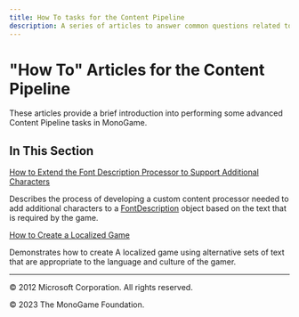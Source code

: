 ```yaml
---
title: How To tasks for the Content Pipeline
description: A series of articles to answer common questions related to Content Pipeline operation!
---
```


# "How To" Articles for the Content Pipeline

These articles provide a brief introduction into performing some advanced Content Pipeline tasks in MonoGame.

## In This Section

[How to Extend the Font Description Processor to Support Additional Characters](HowTo_ExtendFontProcessor.md)

Describes the process of developing a custom content processor needed to add additional characters to a [FontDescription](xref:Microsoft.Xna.Framework.Content.Pipeline.Graphics.FontDescription) object based on the text that is required by the game.

[How to Create a Localized Game](HowTo_Localize_Content.md)

Demonstrates how to create A localized game using alternative sets of text that are appropriate to the language and culture of the gamer.

---

© 2012 Microsoft Corporation. All rights reserved.  

© 2023 The MonoGame Foundation.
